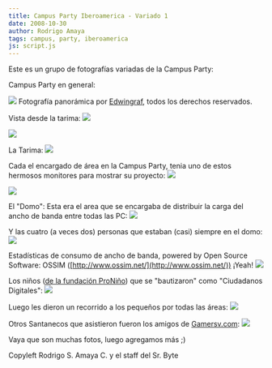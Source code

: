 ```yaml
---
title: Campus Party Iberoamerica - Variado 1
date: 2008-10-30
author: Rodrigo Amaya
tags: campus, party, iberoamerica
js: script.js
---
```


Este es un grupo de fotografías variadas de la Campus Party:

Campus Party en
      general:

![](http://farm4.static.flickr.com/3033/2981620703_6d9bab9522_b.jpg)
Fotografía panorámica por [Edwingraf](http://www.flickr.com/photos/photosivar/), todos los derechos reservados.

Vista desde la tarima:
 ![](http://farm4.static.flickr.com/3142/2985295440_fbf7e20ccc.jpg?v=0)

 ![](http://farm4.static.flickr.com/3223/2984440511_e956e7e2e7.jpg?v=0)

La
      Tarima:
 ![](http://farm4.static.flickr.com/3073/2985294180_fb3d4158dd.jpg?v=0)

Cada el encargado de área en la Campus Party, tenia uno de estos hermosos monitores para
      mostrar su proyecto:
 ![](http://farm4.static.flickr.com/3062/2984439361_268965d8f4.jpg?v=0)

 ![](http://farm4.static.flickr.com/3216/2985291116_cf93f8c247.jpg?v=0)

El
      "Domo":
Esta era el area que se encargaba de distribuir la carga del
      ancho de banda entre todas las PC:
 ![](http://farm4.static.flickr.com/3252/2984436359_c50651e00d.jpg?v=0)

Y las cuatro (a veces dos) personas que estaban
      (casi) siempre en el domo:
 ![](http://farm4.static.flickr.com/3242/2985290112_3393e4395e.jpg?v=0)

Estadísticas de consumo de ancho de
      banda, powered by Open Source Software: OSSIM ([http://www.ossim.net/](http://www.ossim.net/)) ¡Yeah!
 ![](http://farm4.static.flickr.com/3221/2985289546_2a6c697637.jpg?v=0)

Los niños ([de la fundación ProNiño](http://www.pronino.com.ar/)) que se "bautizaron"
      como "Ciudadanos Digitales":
 ![](http://farm4.static.flickr.com/3190/2984430061_f830c419f3.jpg?v=0)

Luego les dieron un recorrido a los pequeños por
      todas las áreas:
 ![](http://farm4.static.flickr.com/3015/2985283518_72149c026f.jpg?v=0)

Otros Santanecos que asistieron fueron
      los amigos de [Gamersv.com](http://www.gamersv.com/):
 ![](http://farm4.static.flickr.com/3185/2984428267_ddfc4a5d2c.jpg?v=0)

Vaya que son muchas fotos, luego agregamos más
      ;)

Copyleft Rodrigo
      S. Amaya C. y el staff del Sr. Byte